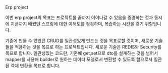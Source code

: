 Erp project

이번 erp project의 목표는 프로젝트를 끝까지 이어나갈 수 있음을 증명하는 것과 동시에 지금까지 배웠던 스프링에 대한 이해도를 점검하며, 복습하는 시간을 갖기 위함입니다.

기존에 만들 수 있었던 CRUD를 일관성있게 만드는 것을 목표로할 것이며, 새로운 기술들을 적용하는 것을 목표로 하는 프로젝트입니다. 새로운 기술은 REDIS와 Security를 목표로 합니다.
일관성있는 코드란, 기존에 get,set으로 dto를 설계하는 것을 넘어서 mapper를 사용해 builder로 원하는 데이터 모델로서 변환할 수 있도록 함으로서 일관된 객체 변환을 목표로 합니다.
